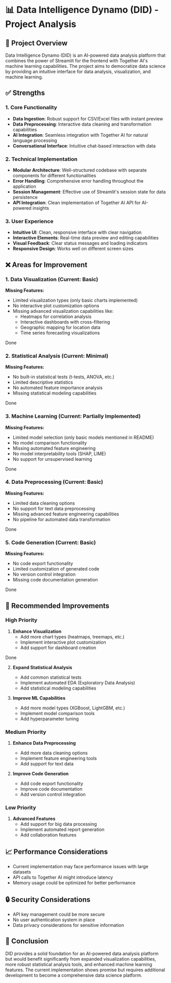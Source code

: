 # 📊 Data Intelligence Dynamo (DID) - Project Analysis

## 🎯 Project Overview
Data Intelligence Dynamo (DID) is an AI-powered data analysis platform that combines the power of Streamlit for the frontend with Together AI's machine learning capabilities. The project aims to democratize data science by providing an intuitive interface for data analysis, visualization, and machine learning.

## ✅ Strengths

### 1. Core Functionality
- **Data Ingestion**: Robust support for CSV/Excel files with instant preview
- **Data Preprocessing**: Interactive data cleaning and transformation capabilities
- **AI Integration**: Seamless integration with Together AI for natural language processing
- **Conversational Interface**: Intuitive chat-based interaction with data

### 2. Technical Implementation
- **Modular Architecture**: Well-structured codebase with separate components for different functionalities
- **Error Handling**: Comprehensive error handling throughout the application
- **Session Management**: Effective use of Streamlit's session state for data persistence
- **API Integration**: Clean implementation of Together AI API for AI-powered insights

### 3. User Experience
- **Intuitive UI**: Clean, responsive interface with clear navigation
- **Interactive Elements**: Real-time data preview and editing capabilities
- **Visual Feedback**: Clear status messages and loading indicators
- **Responsive Design**: Works well on different screen sizes

## ❌ Areas for Improvement

### 1. Data Visualization (Current: Basic)
**Missing Features:**
- Limited visualization types (only basic charts implemented)
- No interactive plot customization options
- Missing advanced visualization capabilities like:
  - Heatmaps for correlation analysis
  - Interactive dashboards with cross-filtering
  - Geographic mapping for location data
  - Time series forecasting visualizations

Done

### 2. Statistical Analysis (Current: Minimal)
**Missing Features:**
- No built-in statistical tests (t-tests, ANOVA, etc.)
- Limited descriptive statistics
- No automated feature importance analysis
- Missing statistical modeling capabilities

Done

### 3. Machine Learning (Current: Partially Implemented)
**Missing Features:**
- Limited model selection (only basic models mentioned in README)
- No model comparison functionality
- Missing automated feature engineering
- No model interpretability tools (SHAP, LIME)
- No support for unsupervised learning

Done

### 4. Data Preprocessing (Current: Basic)
**Missing Features:**
- Limited data cleaning options
- No support for text data preprocessing
- Missing advanced feature engineering capabilities
- No pipeline for automated data transformation

Done

### 5. Code Generation (Current: Basic)
**Missing Features:**
- No code export functionality
- Limited customization of generated code
- No version control integration
- Missing code documentation generation

Done

## 🚀 Recommended Improvements

### High Priority
1. **Enhance Visualization**
   - Add more chart types (heatmaps, treemaps, etc.)
   - Implement interactive plot customization
   - Add support for dashboard creation

Done

2. **Expand Statistical Analysis**
   - Add common statistical tests
   - Implement automated EDA (Exploratory Data Analysis)
   - Add statistical modeling capabilities

3. **Improve ML Capabilities**
   - Add more model types (XGBoost, LightGBM, etc.)
   - Implement model comparison tools
   - Add hyperparameter tuning

### Medium Priority
1. **Enhance Data Preprocessing**
   - Add more data cleaning options
   - Implement feature engineering tools
   - Add support for text data

2. **Improve Code Generation**
   - Add code export functionality
   - Improve code documentation
   - Add version control integration

### Low Priority
1. **Advanced Features**
   - Add support for big data processing
   - Implement automated report generation
   - Add collaboration features

## 📈 Performance Considerations
- Current implementation may face performance issues with large datasets
- API calls to Together AI might introduce latency
- Memory usage could be optimized for better performance

## 🔒 Security Considerations
- API key management could be more secure
- No user authentication system in place
- Data privacy considerations for sensitive information

## 📝 Conclusion
DID provides a solid foundation for an AI-powered data analysis platform but would benefit significantly from expanded visualization capabilities, more robust statistical analysis tools, and enhanced machine learning features. The current implementation shows promise but requires additional development to become a comprehensive data science platform.
